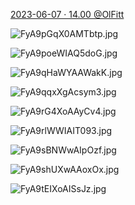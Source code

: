 [2023-06-07 · 14.00 @OlFitt](https://notabird.site/OlFitt/status/1666399725472317442)

<!-- https://twitter.com/i/status/1666399644937605120 -->

![FyA9pGqX0AMTbtp.jpg](https://pbs.twimg.com/media/FyA9pGqX0AMTbtp.jpg)

<!-- https://twitter.com/i/status/1666399652952850433 -->

![FyA9poeWIAQ5doG.jpg](https://pbs.twimg.com/media/FyA9poeWIAQ5doG.jpg)

<!-- https://twitter.com/i/status/1666399661706592256 -->

![FyA9qHaWYAAWakK.jpg](https://pbs.twimg.com/media/FyA9qHaWYAAWakK.jpg)

<!-- https://twitter.com/i/status/1666399670267006976 -->

![FyA9qqxXgAcsym3.jpg](https://pbs.twimg.com/media/FyA9qqxXgAcsym3.jpg)

<!-- https://twitter.com/i/status/1666399678500315139 -->

![FyA9rG4XoAAyCv4.jpg](https://pbs.twimg.com/media/FyA9rG4XoAAyCv4.jpg)

<!-- https://twitter.com/i/status/1666399686117269507 -->

![FyA9rlWWIAIT093.jpg](https://pbs.twimg.com/media/FyA9rlWWIAIT093.jpg)

<!-- https://twitter.com/i/status/1666399694635905025 -->

![FyA9sBNWwAIpOzf.jpg](https://pbs.twimg.com/media/FyA9sBNWwAIpOzf.jpg)

<!-- https://twitter.com/i/status/1666399703993401344 -->

![FyA9shUXwAAoxOx.jpg](https://pbs.twimg.com/media/FyA9shUXwAAoxOx.jpg)

<!-- https://twitter.com/i/status/1666399712155500545 -->

![FyA9tEIXoAISsJz.jpg](https://pbs.twimg.com/media/FyA9tEIXoAISsJz.jpg)